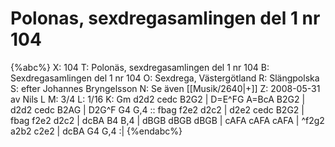 # Polonas, sexdregasamlingen del 1 nr 104

{%abc%}
X: 104
T: Polonäs, sexdregasamlingen del 1 nr 104
B: Sexdregasamlingen del 1 nr 104
O: Sexdrega, Västergötland
R: Slängpolska
S: efter Johannes Bryngelsson
N: Se även [[Musik/2640|+]]
Z: 2008-05-31 av Nils L
M: 3/4
L: 1/16
K: Gm
d2d2 cedc B2G2 | D=E^FG A=BcA B2G2 | d2d2 cedc B2AG | D2G^F G4 G,4 ::
fbag f2e2 d2c2 | d2e2 cedc B2G2 | fbag f2e2 d2c2 | dcBA B4 B,4 |
dBGB dBGB dBGB | cAFA cAFA cAFA | ^f2g2 a2b2 c2e2 | dcBA G4 G,4 :|
{%endabc%}

